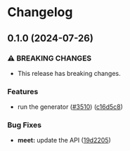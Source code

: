 # Changelog

## 0.1.0 (2024-07-26)


### ⚠ BREAKING CHANGES

* This release has breaking changes.

### Features

* run the generator ([#3510](https://github.com/googleapis/google-api-nodejs-client/issues/3510)) ([c16d5c8](https://github.com/googleapis/google-api-nodejs-client/commit/c16d5c87fb36b2aa38626fa4f8ff12d25a2385ad))


### Bug Fixes

* **meet:** update the API ([19d2205](https://github.com/googleapis/google-api-nodejs-client/commit/19d2205dcffbabb17ae43c624dfb010f8832f54b))
